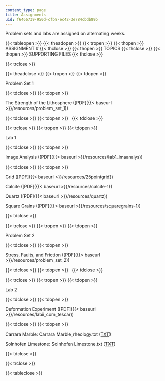 ```yaml
---
content_type: page
title: Assignments
uid: f6466739-950d-cfb8-ec42-3e784cbdb89b
---
```


Problem sets and labs are assigned on alternating weeks.

{{< tableopen >}}
{{< theadopen >}}
{{< tropen >}}
{{< thopen >}}
ASSIGNMENT #
{{< thclose >}}
{{< thopen >}}
TOPICS
{{< thclose >}}
{{< thopen >}}
SUPPORTING FILES
{{< thclose >}}

{{< trclose >}}

{{< theadclose >}}
{{< tropen >}}
{{< tdopen >}}


Problem Set 1


{{< tdclose >}}
{{< tdopen >}}


The Strength of the Lithosphere ([PDF]({{< baseurl >}}/resources/problem_set_1))


{{< tdclose >}}
{{< tdopen >}}
 
{{< tdclose >}}

{{< trclose >}}
{{< tropen >}}
{{< tdopen >}}


Lab 1


{{< tdclose >}}
{{< tdopen >}}


Image Analysis ([PDF]({{< baseurl >}}/resources/lab1_imaanalys))


{{< tdclose >}}
{{< tdopen >}}


Grid ([PDF]({{< baseurl >}}/resources/25pointgrid))

Calcite ([PDF]({{< baseurl >}}/resources/calcite-1))

Quartz ([PDF]({{< baseurl >}}/resources/quartz))

Square Grains ([PDF]({{< baseurl >}}/resources/squaregrains-1))


{{< tdclose >}}

{{< trclose >}}
{{< tropen >}}
{{< tdopen >}}


Problem Set 2


{{< tdclose >}}
{{< tdopen >}}


Stress, Faults, and Friction ([PDF]({{< baseurl >}}/resources/problem_set_2))


{{< tdclose >}}
{{< tdopen >}}
 
{{< tdclose >}}

{{< trclose >}}
{{< tropen >}}
{{< tdopen >}}


Lab 2


{{< tdclose >}}
{{< tdopen >}}


Deformation Experiment ([PDF]({{< baseurl >}}/resources/labii_com_tescar))


{{< tdclose >}}
{{< tdopen >}}


Carrara Marble: Carrara Marble\_rheology.txt ([TXT](/courses/earth-atmospheric-and-planetary-sciences/12-524-mechanical-properties-of-rocks-fall-2005/assignments/CarraraMarble_rheology.txt))

Solnhofen Limestone: Solnhofen Limestone.txt ([TXT](/courses/earth-atmospheric-and-planetary-sciences/12-524-mechanical-properties-of-rocks-fall-2005/assignments/SolnhofenLimestone.txt))


{{< tdclose >}}

{{< trclose >}}

{{< tableclose >}}